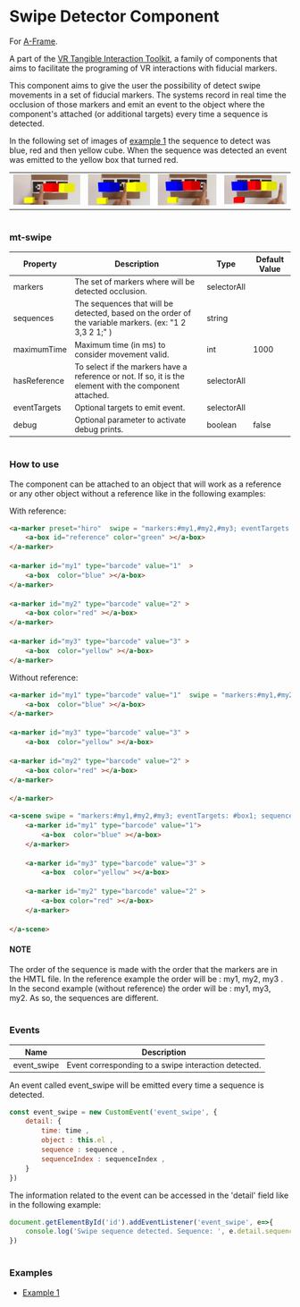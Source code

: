 # Swipe Detector Component
For [A-Frame](https://aframe.io).

A part of the [VR Tangible Interaction Toolkit](../), a family of components that aims to facilitate the programing of VR interactions with fiducial markers.

This component aims to give the user the possibility of detect swipe movements in a set of fiducial markers. The systems record in real time the occlusion of those markers and emit an event to the object where the component's attached (or additional targets) every time a sequence is detected.

In the following set of images of [example 1](examples/example1.html) the sequence to detect was blue, red and then yellow cube. When the sequence was detected an event was emitted to the yellow box that turned red.

|||||
|------------|-------------|---------|---------|
| ![](images/swipe1.PNG) | ![](images/swipe2.PNG)  | ![](images/swipe3.PNG)  | ![](images/swipe4.PNG)  |



#
### mt-swipe


| Property | Description | Type | Default Value |
| -------- | ----------------- | ---- |------------- |
| markers | The set of markers where will be detected occlusion. | selectorAll |     |
| sequences | The sequences that will be detected, based on the order of the variable markers. (ex: "1 2 3,3 2 1;" )| string |  |
| maximumTime | Maximum time (in ms) to consider movement valid. | int | 1000 |
| hasReference | To select if the markers have a reference or not. If so, it is the element with the component attached. | selectorAll |  |
| eventTargets | Optional targets to emit event. | selectorAll |  |
| debug | Optional parameter to activate debug prints. | boolean  |false |

#
### How to use
The component can be attached to an object that will work as a reference or any other object without a reference like in the following examples:

With reference:
```html
<a-marker preset="hiro"  swipe = "markers:#my1,#my2,#my3; eventTargets: #box1, #box2 ; sequences:1 2 3,3 2 1; maximumTime: 3000; hasReference: True; debug: True;">
    <a-box id="reference" color="green" ></a-box>
</a-marker>

<a-marker id="my1" type="barcode" value="1"  >
    <a-box  color="blue" ></a-box>
</a-marker>

<a-marker id="my2" type="barcode" value="2" >
    <a-box color="red" ></a-box>
</a-marker>

<a-marker id="my3" type="barcode" value="3" >
    <a-box  color="yellow" ></a-box>
</a-marker>
```
Without reference:
```html
<a-marker id="my1" type="barcode" value="1"  swipe = "markers:#my1,#my2,#my3; eventTargets: #box1; sequences:1 3 2,2 3 1; maximumTime: 3000; hasReference: False; debug: True;">
    <a-box  color="blue" ></a-box>
</a-marker>

<a-marker id="my3" type="barcode" value="3" >
    <a-box  color="yellow" ></a-box>

<a-marker id="my2" type="barcode" value="2" >
    <a-box color="red" ></a-box>
</a-marker>

</a-marker>
```

```html
<a-scene swipe = "markers:#my1,#my2,#my3; eventTargets: #box1; sequences:1 3 2,2 3 1; maximumTime: 3000; hasReference: False; debug: True;">
    <a-marker id="my1" type="barcode" value="1">
        <a-box  color="blue" ></a-box>
    </a-marker>
    
    <a-marker id="my3" type="barcode" value="3" >
        <a-box  color="yellow" ></a-box>
    
    <a-marker id="my2" type="barcode" value="2" >
        <a-box color="red" ></a-box>
    </a-marker>
    
</a-scene>
```
#### NOTE 
The order of the sequence is made with the order that the markers are in the HMTL file. 
In the reference example the order will be : my1, my2, my3 . 
In the second example (without reference) the order will be : my1, my3, my2. As so, the sequences are different. 
#

### Events
| Name | Description |
| -------- | ----------------- |
| event_swipe| Event corresponding to a swipe interaction detected. 

An event called event_swipe will be emitted every time a sequence is detected. 
```js
const event_swipe = new CustomEvent('event_swipe', {
    detail: {
        time: time ,
        object : this.el ,
        sequence : sequence ,
        sequenceIndex : sequenceIndex ,
    }
})
```

The information related to the event can be accessed in the 'detail' field like in the following example:

```js
document.getElementById('id').addEventListener('event_swipe', e=>{
    console.log('Swipe sequence detected. Sequence: ', e.detail.sequenceIndex, ', ', e.detail.sequence, '. Time: ', e.detail.time)
})
```
 

#
### Examples

* [Example 1](examples/example1.html)